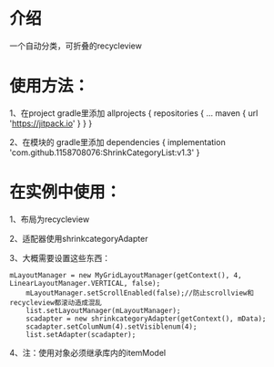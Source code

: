 # 介绍
一个自动分类，可折叠的recycleview

# 使用方法：
1、在project gradle里添加
allprojects {
		repositories {
			...
			maven { url 'https://jitpack.io' }
		}
	}

2、在模块的 gradle里添加
dependencies {
	        implementation 'com.github.1158708076:ShrinkCategoryList:v1.3'
	}
# 在实例中使用：
1、布局为recycleview

2、适配器使用shrinkcategoryAdapter

3、大概需要设置这些东西：

	mLayoutManager = new MyGridLayoutManager(getContext(), 4, LinearLayoutManager.VERTICAL, false);
        mLayoutManager.setScrollEnabled(false);//防止scrollview和recycleview都滚动造成混乱
        list.setLayoutManager(mLayoutManager);
        scadapter = new shrinkcategoryAdapter(getContext(), mData);
        scadapter.setColumNum(4).setVisiblenum(4);
        list.setAdapter(scadapter);
	
4、注：使用对象必须继承库内的itemModel
